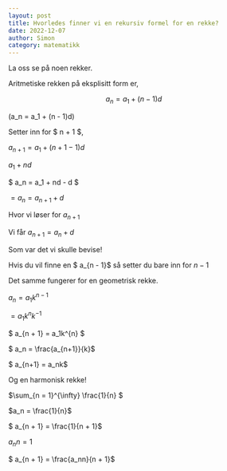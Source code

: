 ```yaml
---
layout: post
title: Hvorledes finner vi en rekursiv formel for en rekke?
date: 2022-12-07
author: Simon 
category: matematikk 
---
```

La oss se på noen rekker.

Aritmetiske rekken på eksplisitt form er, 

$$a_n = a_1 + (n - 1)d$$

\(a_n = a_1 + (n - 1)d\)

Setter inn for $ n + 1 $,

$a_{n + 1} = a_1 + (n + 1 - 1)d$ 

$a_1 + nd$

$ a_n = a_1 + nd - d $

$= a_n = a_{n + 1} + d$ 

Hvor vi løser for $a_{n + 1}$

Vi får $a_{n + 1} = a_n + d$

Som var det vi skulle bevise!

Hvis du vil finne en $ a_{n - 1}$ så setter du bare inn for $n - 1$

Det samme fungerer for en geometrisk rekke.

$a_n = a_1k^{n-1}$ 

$= a_1k^nk^{-1}$

$ a_{n + 1} = a_1k^{n} $

$ a_n = \frac{a_{n+1}}{k}$

$ a_{n+1} = a_nk$

Og en harmonisk rekke!

$\sum_{n = 1}^{\infty} \frac{1}{n} $

$a_n = \frac{1}{n}$

$ a_{n + 1} = \frac{1}{n + 1}$

$a_nn = 1$

$ a_{n + 1} = \frac{a_nn}{n + 1}$
